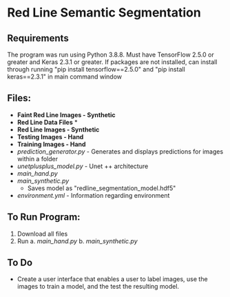 # Red Line Semantic Segmentation

## Requirements
The program was run using Python 3.8.8. Must have TensorFlow 2.5.0 or greater and Keras 2.3.1 or greater. If packages are not installed, can install through running "pip install tensorflow==2.5.0" and "pip install keras==2.3.1" in main command window

## Files: 
* **Faint Red Line Images - Synthetic** 
* **Red Line Data Files**
  * 
* **Red Line Images - Synthetic**
* **Testing Images - Hand**
* **Training Images - Hand** 
* *prediction_generator.py* - Generates and displays predictions for images within a folder
* *unetplusplus_model.py* - Unet ++ architecture
* *main_hand.py* 
* *main_synthetic.py* 
  * Saves model as "redline_segmentation_model.hdf5" 
* *environment.yml* - Information regarding environment

## To Run Program:
1. Download all files
2. Run
   a. *main_hand.py*
   b. *main_synthetic.py*
   
## To Do
* Create a user interface that enables a user to label images, use the images to train a model, and the test the resulting model.

